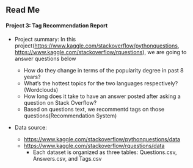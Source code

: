 ## Read Me
#### Project 3: Tag Recommendation Report
    
+ Project summary: In this project(https://www.kaggle.com/stackoverflow/pythonquestions, https://www.kaggle.com/stackoverflow/rquestions), we are going to answer questions below  
    + How do they change in terms of the popularity degree in past 8 years? 
    + What’s the hottest topics for the two languages respectively? (Wordclouds)
    + How long does it take to have an answer posted after asking a question on Stack Overflow? 
    + Based on questions text, we recommentd tags on those questions(Recommendation System)

+ Data source:  
    + https://www.kaggle.com/stackoverflow/pythonquestions/data
    + https://www.kaggle.com/stackoverflow/rquestions/data
        + Each dataset is organized as three tables: Questions.csv, Answers.csv, and Tags.csv   
